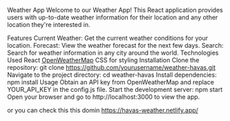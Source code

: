 Weather App
Welcome to our Weather App! This React application provides users with up-to-date weather information for their location and any other location they're interested in.

Features
Current Weather: Get the current weather conditions for your location.
Forecast: View the weather forecast for the next few days.
Search: Search for weather information in any city around the world.
Technologies Used
React
[OpenWeatherMap](https://www.weatherbit.io/api)
CSS for styling
Installation
Clone the repository: git clone https://github.com/yourusername/weather-havas.git
Navigate to the project directory: cd weather-havas
Install dependencies: npm install
Usage
Obtain an API key from OpenWeatherMap and replace YOUR_API_KEY in the config.js file.
Start the development server: npm start
Open your browser and go to http://localhost:3000 to view the app.

or you can check this this domin 
https://havas-weather.netlify.app/


